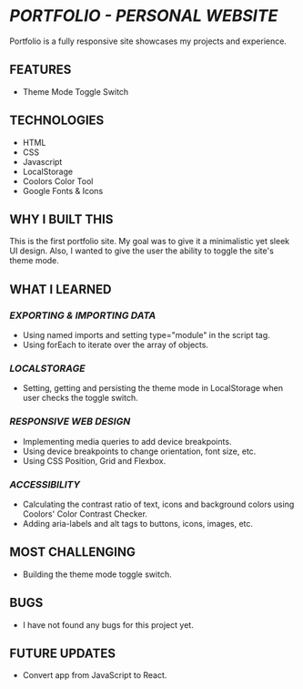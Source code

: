 # _PORTFOLIO - PERSONAL WEBSITE_

Portfolio is a fully responsive site showcases my projects and experience.

## FEATURES

- Theme Mode Toggle Switch

## TECHNOLOGIES

- HTML
- CSS
- Javascript
- LocalStorage
- Coolors Color Tool
- Google Fonts & Icons

## WHY I BUILT THIS

This is the first portfolio site. My goal was to give it a minimalistic yet sleek UI design. Also, I wanted to give the user the ability to toggle the site's theme mode.

## WHAT I LEARNED

### _EXPORTING & IMPORTING DATA_

- Using named imports and setting type="module" in the script tag.
- Using forEach to iterate over the array of objects.

### _LOCALSTORAGE_

- Setting, getting and persisting the theme mode in LocalStorage when user checks the toggle switch.

### _RESPONSIVE WEB DESIGN_

- Implementing media queries to add device breakpoints.
- Using device breakpoints to change orientation, font size, etc.
- Using CSS Position, Grid and Flexbox.

### _ACCESSIBILITY_

- Calculating the contrast ratio of text, icons and background colors using Coolors' Color Contrast Checker.
- Adding aria-labels and alt tags to buttons, icons, images, etc.

## MOST CHALLENGING

- Building the theme mode toggle switch.

## BUGS

- I have not found any bugs for this project yet.

## FUTURE UPDATES

- Convert app from JavaScript to React.

